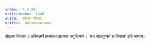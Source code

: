 ```yaml
---
index:  4.3.89
vrittiindex:  1448
sutra:  सोऽस्य निवासः
vritti:  balamanorama 
---
```


सोऽस्य निवासः। अस्मिन्नर्थे प्रथमान्तात्प्रत्ययाः स्युरित्यर्थः। `यत्र संप्रत्युष्यते स निवास' इति भाष्यम्।

